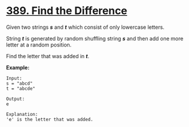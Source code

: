 # [389. Find the Difference](https://leetcode.com/problems/find-the-difference/)

Given two strings **_s_** and **_t_** which consist of only lowercase letters.

String **_t_** is generated by random shuffling string **_s_** and then add one more letter at a random position.

Find the letter that was added in **_t_**.

**Example:**

    Input:
    s = "abcd"
    t = "abcde"

    Output:
    e

    Explanation:
    'e' is the letter that was added.
